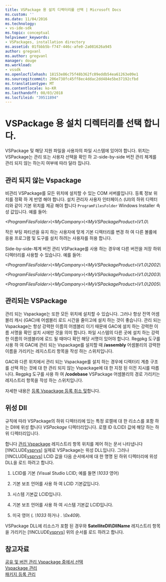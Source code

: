 ```yaml
---
title: VSPackage 용 설치 디렉터리를 선택 | Microsoft Docs
ms.custom: ''
ms.date: 11/04/2016
ms.technology:
- vs-ide-sdk
ms.topic: conceptual
helpviewer_keywords:
- VSPackages, installation directory
ms.assetid: 01fbbb5b-f747-446c-afe0-2a081626a945
author: gregvanl
ms.author: gregvanl
manager: douge
ms.workload:
- vssdk
ms.openlocfilehash: 18153e86c75f48b362fc09eddb54ea61263e09e1
ms.sourcegitcommit: 206e738fc45ff8ec4ddac2dd484e5be37192cfbd
ms.translationtype: MT
ms.contentlocale: ko-KR
ms.lasthandoff: 08/03/2018
ms.locfileid: "39511894"
---
```

# <a name="choose-the-installation-directory-for-a-vspackage"></a>VSPackage 용 설치 디렉터리를 선택 합니다.
VSPackage 및 해당 지원 파일을 사용자의 파일 시스템에 있어야 합니다. 위치는 VSPackage는 관리 또는 사용자 선택을 확인 하 고-side-by-side 버전 관리 체계를 관리 되지 않는 하는지 여부에 따라 달라 집니다.  
  
## <a name="unmanaged-vspackages"></a>관리 되지 않는 Vspackage  
 비관리 VSPackage를 모든 위치에 설치할 수 있는 COM 서버를입니다. 등록 정보 위치를 정확 하 게 반영 해야 합니다. 설치 관리자 사용자 인터페이스 (UI)의 하위 디렉터리와 같이 기본 위치를 제공 해야 합니다 `ProgramFilesFolder` Windows Installer 속성 값입니다. 예를 들어:  
  
*&lt;ProgramFilesFolder&gt;\\&lt;MyCompany&gt;\\&lt;MyVSPackageProduct&gt;\V1.0\\*
  
 작은 부팅 파티션을 유지 하는 사용자에 맞게 기본 디렉터리를 변경 하 여 다른 볼륨에 응용 프로그램 및 도구를 설치 하려는 사용자를 허용 합니다.  
  
 Side-by-side-체계 버전 관리 VSPackage를 사용 하는 경우에 다른 버전을 저장 하위 디렉터리를 사용할 수 있습니다. 예를 들어:

 *&lt;ProgramFilesFolder&gt;\\&lt;MyCompany&gt;\\&lt;MyVSPackageProduct&gt;\\V1.0\\2002\\*
  
 *&lt;ProgramFilesFolder&gt;\\&lt;MyCompany&gt;\\&lt;MyVSPackageProduct&gt;\\V1.0\\2003\\*
  
 *&lt;ProgramFilesFolder&gt;\\&lt;MyCompany&gt;\\&lt;MyVSPackageProduct&gt;\\V1.0\\2005\\*
  
## <a name="managed-vspackages"></a>관리되는 VSPackage  
 관리 되는 Vspackage는 또한 모든 위치에 설치할 수 있습니다. 그러나 항상 전역 어셈블리 캐시 (GAC)에 어셈블리 로드 시간을 줄이고에 설치 하는 것이 좋습니다. 관리 되는 Vspackage는 항상 강력한 이름의 어셈블리 이기 때문에 GAC에 설치 하는 강력한 이름 서명을 확인 설치 시에만 것을 의미 합니다. 파일 시스템의 다른 곳에 설치 하는 강력한 이름의 어셈블리에 로드 될 때마다 확인 해당 서명이 있어야 합니다. Regpkg 도구를 사용 하 여 GAC에 관리 되는 Vspackage를 설치할 때 **/assembly** 어셈블리의 강력한 이름을 가리키는 레지스트리 항목을 작성 하는 스위치입니다.  
  
 GAC와 다른 위치에서 관리 되는 Vspackage를 설치 하는 경우에 디렉터리 계층 구조를 선택 하는 것에 대 한 관리 되지 않는 Vspackage에 대 한 지정 된 이전 지시를 따릅니다. Regpkg 도구를 사용 하 여 **/codebase** VSPackage 어셈블리의 경로 가리키는 레지스트리 항목을 작성 하는 스위치입니다.  
  
 자세한 내용은 [등록 Vspackage 등록 취소 및](../../extensibility/registering-and-unregistering-vspackages.md)합니다.  
  
## <a name="satellite-dlls"></a>위성 Dll  
 규칙에 따라 VSPackage의 하위 디렉터리에 있는 특정 로캘에 대 한 리소스를 포함 하는 Dll에 위성 합니다 *VSPackage* 디렉터리입니다. 로캘 ID (LCID) 값에 해당 하는 하위 디렉터리입니다.  
  
 합니다 [관리 Vspackage](../../extensibility/managing-vspackages.md) 레지스트리 항목 위치를 제어 하는 문서 나타냅니다 [!INCLUDE[vsprvs](../../code-quality/includes/vsprvs_md.md)] 실제로 VSPackage는 위성 DLL입니다. 그러나 [!INCLUDE[vsprvs](../../code-quality/includes/vsprvs_md.md)] LCID 값을 다음 순서에서에 대 한 명명 된 하위 디렉터리에 위성 DLL을 로드 하려고 합니다.  
  
1.  LCID를 기본 (Visual Studio LCID; 예를 들면 *\1033* 영어)  
  
2.  기본 보조 언어를 사용 하 여 LCID 기본값입니다.  
  
3.  시스템 기본값 LCID입니다.  
  
4.  기본 보조 언어를 사용 하 여 시스템 기본값 LCID입니다.  
  
5.  미국 영어 (*. \1033* 하거나 *. \0x409*).  
  

VSPackage DLL에 리소스가 포함 된 경우와 **SatelliteDll\DllName** 레지스트리 항목을 가리키는 [!INCLUDE[vsprvs](../../code-quality/includes/vsprvs_md.md)] 위의 순서를 로드 하려고 합니다.  
  
## <a name="see-also"></a>참고자료  
 [공유 및 버전 관리 Vspackage 중에서 선택](../../extensibility/choosing-between-shared-and-versioned-vspackages.md)   
 [Vspackage 관리](../../extensibility/managing-vspackages.md)   
 [패키지 등록 관리](http://msdn.microsoft.com/en-us/f69e0ea3-6a92-4639-8ca9-4c9c210e58a1)